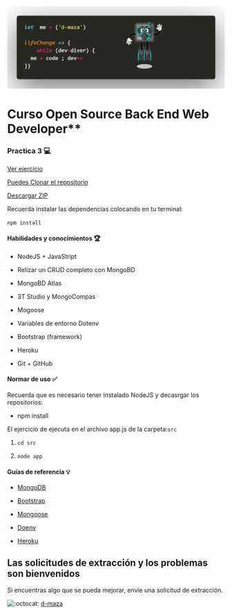 
﻿﻿![Logo](https://github.com/d-maza/PC3-CRUD-NODE-MONGODB/blob/main/doc/CtrlDive.png)


# Curso Open Source Back End Web Developer\*\*


### Practica 3 💻

[Ver ejercicio ](https://app-dmaza.herokuapp.com/)

[Puedes Clonar el repositorio ](https://github.com/d-maza/PC3-CRUD-NODE-MONGODB.git)

[Descargar ZIP](https://github.com/d-maza/PC3-CRUD-NODE-MONGODB/archive/refs/heads/main.zip)

Recuerda instalar las dependencias colocando en tu terminal:

`npm install`

#### Habilidades y conocimientos 🏆

- NodeJS + JavaStript

- Relizar un CRUD completo con MongoBD

- MongoBD Atlas

- 3T Studio y MongoCompas

- Mogoose

- Variables de entorno Dotenv

- Bootstrap (framework)

- Heroku

- Git + GitHub

#### Normar de uso ✅

Recuerda que es necesario tener instalado NodeJS y decasrgar los repositorios:

- npm install

El ejercicio de ejecuta en el archivo app.js de la carpeta:`src`

1.  `cd src`

2.  `node app`

#### Guías de referencia 💡

- [MongoDB](https://www.mongodb.com/docs/v6.0/introduction/)

- [Bootstrap](https://getbootstrap.com/)

- [Mongoose](https://mongoosejs.com/)

- [Doenv](https://www.npmjs.com/package/dotenv)

- [Heroku](https://id.heroku.com/login)

## Las solicitudes de extracción y los problemas son bienvenidos

Si encuentras algo que se pueda mejorar, envíe una solicitud de extracción.

![:octocat:](https://github.githubassets.com/images/icons/emoji/octocat.png ":octocat:") [d-maza](https://github.com/d-maza)
